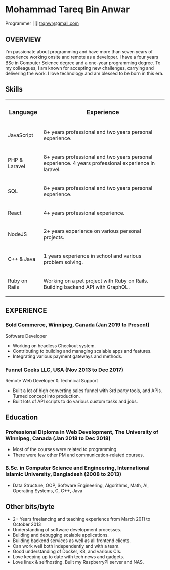 Mohammad Tareq Bin Anwar
========================

Programmer | 📧 trqnwr@gmail.com

OVERVIEW
--------

I'm passionate about programming and have more than seven years of experience working onsite and remote as a developer. I have a four years BSc in Computer Science degree and a one-year programming degree. To my colleagues, I am known for accepting new challenges, carrying and delivering the work. I love technology and am blessed to be born in this era.

## Skills

<table>

<tbody>

<tr>

<th>

### Language

</th>

<th>

### Experience

</th>

</tr>

<tr>

<td>

JavaScript

</td>

<td>

8+ years professional and two years personal experience. 

</td>

</tr>

<tr>

<td>

PHP & Laravel

</td>

<td>
	
8+ years professional and two years personal experience. 4 years professional experience in laravel.

</td>

</tr>

<tr>

<td>

SQL

</td>

<td>

8+ years professional and two years personal experience.

</td>

</tr>

<tr>

<td>

React

</td>

<td>

4+ years professional experience. 

</td>

</tr>

<tr>

<td>

NodeJS

</td>

<td>

2+ years experience on various personal projects. 

</td>

</tr>

<tr>

<td>

C++ & Java

</td>

<td>

1 years experience in school and various problem solving. 

</td>

</tr>
  
<tr>

<td>

Ruby on Rails

</td>

<td>

Working on a pet project with Ruby on Rails. Building backend API with GraphQL.

</td>

</tr>

</tbody>

</table>

EXPERIENCE
----------

### Bold Commerce, Winnipeg, Canada (Jan 2019 to Present)

Software Developer

-   Working on headless Checkout system.
-   Contributing to building and managing scalable apps and features.
-   Integrating various payment gateways and methods.

### Funnel Geeks LLC, USA (Nov 2013 to Dec 2017)

Remote Web Developer & Technical Support

-   Built a lot of high converting sales funnel with 3rd party tools, and APIs. Turned concept into production.
-   Built lots of API scripts to do various custom tasks and jobs.

## Education

### Professional Diploma in Web Development, The University of Winnipeg, Canada (Jan 2018 to Dec 2018)

-   Most of the courses were related to programming.
-   There were few other PM and communication-related courses.

### B.Sc. in Computer Science and Engineering, International Islamic University, Bangladesh (2008 to 2013)

-   Data Structure, OOP, Software Engineering, Algorithms, Math, AI, Operating Systems, C, C++, Java

## Other bits/byte

-   2+ Years freelancing and teaching experience from March 2011 to October 2013
-   Understanding of software development processes.
-   Building and debugging scalable applications.
-   Building backend services as well as all frontend clients.
-   Can work well both independently and with a team.
-   Good understanding of Docker, K8, and various CIs.
-   Love keeping up to date with tech news and gadgets.
-   Love linux & selfhosting. Built my RaspberryPI server and NAS.
